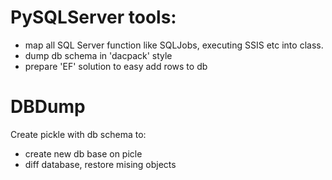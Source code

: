 # PySQLServer tools:

- map all SQL Server function like SQLJobs, executing SSIS etc into class.
- dump db schema in 'dacpack' style
- prepare 'EF' solution to easy add rows to db

# DBDump

Create pickle with db schema to:
- create new db base on picle
- diff database, restore mising objects  

